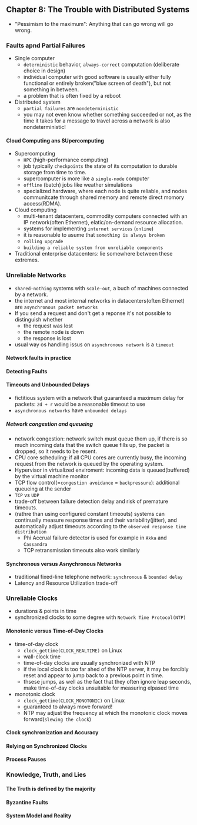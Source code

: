 ## Chapter 8: The Trouble with Distributed Systems
- "Pessimism to the maximum": Anything that can go wrong will go wrong.

### Faults apnd Partial Failures
- Single computer
  - `deterministic` behavior, `always-correct` computation (deliberate choice in design)
  - individual computer with good software is usually either fully functional or entirely broken("blue screen of death"), but not something in between.
  - a problem that is often fixed by a reboot
- Distributed system
  - `partial failures` are `nondeterministic` 
  - you may not even know whether something succeeded or not, as the time it takes for a message to travel across a network is also nondeterministic!

#### Cloud Computing ans SUpercomputing
- Supercomputing
  - `HPC` (high-performance computing)
  - job typically `checkpoints` the state of its computation to durable storage from time to time.
  - supercomputer is more like a `single-node` computer
  - `offline` (batch) jobs like weather simulations
  - specialized hardware, where each node is quite reliable, and nodes communitcate through shared memory and remote direct momory access(RDMA).
- Cloud computing
  - multi-tenant datacenters, commodity computers connected with an IP network(often Ethernet), elatic/on-demand resource allocation.
  - systems for implementing `internet services` (`online`)
  - it is reasonable to asume that `something is always broken`
  - `rolling upgrade`
  - `building a reliable system from unreliable components`
- Traditional enterprise datacenters: lie somewhere between these extremes.

### Unreliable Networks
- `shared-nothing` systems with `scale-out`, a buch of machines connected by a network.
- the internet and most internal networks in datacenters(often Ethernet) are `asynchronous packet networks`
- If you send a request and don't get a reponse it's not possible to distinguish whether
  - the request was lost
  - the remote node is down
  - the response is lost
- usual way os handling issus on `asynchronous network` is a `timeout`

#### Network faults in practice

#### Detecting Faults

#### Timeouts and Unbounded Delays
- fictitious system with a network that guaranteed a maximum delay for packets: `2d + r` would be a reasonable timeout to use
- `asynchronous networks` have `unbounded delays`

##### Network congestion and queueing
- network congestion: network switch must queue them up, if there is so much incoming data that the switch queue fills up, the packet is dropped, so it needs to be resent.
- CPU core scheduling: if all CPU cores are currently busy, the incoming request from the network is queued by the operating system.
- Hypervisor in virtualized enviroment: incoming data is queued(buffered) by the virtual machine monitor
- TCP flow control(=`congestion avoidance` = `backpressure`): additional queueing at the sender
- `TCP` vs `UDP`
- trade-off between failure detection delay and risk of premature timeouts.
- (rathre than using configured constant timeouts) systems can continually measure response times and their variability(jitter), and automatically adjust timeouts according to the `observed response time distribution`
  - Phi Accrual failure detector is used for example in `Akka` and `Cassandra`
  - TCP retransmission timeouts also work similarly

#### Synchronous versus Asnychronous Networks
- traditional fixed-line telephone network: `synchronous` & `bounded delay`
- Latency and Resource Utilization trade-off

### Unreliable Clocks
- durations & points in time
- synchronized clocks to some degree with `Network Time Protocol(NTP)`
#### Monotonic versus Time-of-Day Clocks
- time-of-day clock
  - `clock_gettime(CLOCK_REALTIME)` on Linux
  - wall-clock time
  - time-of-day clocks are usually synchronized with NTP
  - if the local clock is too far ahed of the NTP server, it may be forcibly reset and appear to jump back to a previous point in time.
  - thsese jumps, as well as the fact that they often ignore leap seconds, make time-of-day clocks unsuitable for measuring elpased time
- monotonic clock
  - `clock_gettime(CLOCK_MONOTONIC)` on Linux
  - guaranteed to always move forward!
  - NTP may adjust the frequency at which the monotonic clock moves forward(`slewing the clock`)
#### Clock synchronization and Accuracy
#### Relying on Synchronized Clocks
#### Process Pauses

### Knowledge, Truth, and Lies
#### The Truth is defined by the majority
#### Byzantine Faults
#### System Model and Reality
